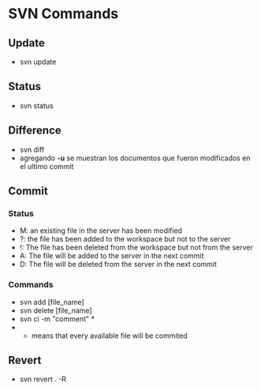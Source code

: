 # SVN Commands

## Update
- svn update

## Status
- svn status

## Difference
- svn diff
 - agregando **-u** se muestran los documentos que fueron modificados en el ultimo commit

## Commit
### Status
- M: an existing file in the server has been modified
- ?: the file has been added to the workspace but not to the server
- !: The file has been deleted from the workspace but not from the server
- A: The file will be added to the server in the next commit
- D: The file will be deleted from the server in the next commit

### Commands
- svn add [file_name]
- svn delete [file_name]
- svn ci -m "comment" *
 - *  means that every available file will be commited
 
## Revert
- svn revert . -R
